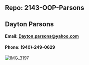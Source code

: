 ## Repo: 2143-OOP-Parsons

## Dayton Parsons

#### Email: Dayton.parsons@yahoo.com
#### Phone: (940)-249-0629 

![IMG_3197](https://user-images.githubusercontent.com/123118802/214891221-a5b858ee-dd9e-4959-828e-be9073853c84.JPG)

